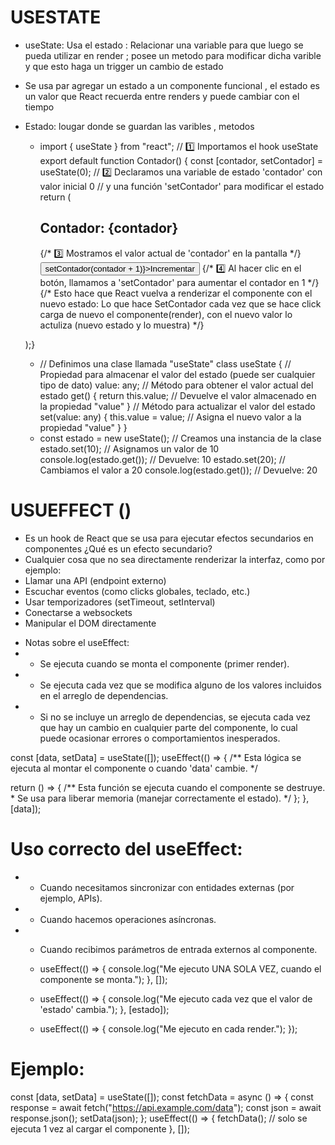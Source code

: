 # USESTATE
- useState: Usa el estado : Relacionar una variable para
que luego se pueda utilizar en render ; posee un metodo para modificar dicha varible y que esto haga un trigger un cambio de estado
- Se usa par agregar un estado a un componente funcional , el estado es un valor que React recuerda entre renders y puede cambiar con el tiempo 
- Estado: lougar donde se guardan las varibles , metodos

    - import { useState } from "react"; // 1️⃣ Importamos el hook useState
    export default function Contador() {
    const [contador, setContador] = useState(0); 
    // 2️⃣ Declaramos una variable de estado 'contador' con valor inicial 0
    //    y una función 'setContador' para modificar el estado
    return (
        <div>
        <h2>Contador: {contador}</h2> 
        {/* 3️⃣ Mostramos el valor actual de 'contador' en la pantalla */}
        <button onClick={() => setContador(contador + 1)}>Incrementar</button>
        {/* 4️⃣ Al hacer clic en el botón, llamamos a 'setContador' para aumentar el contador en 1 */}
        {/* Esto hace que React vuelva a renderizar el componente con el nuevo estado: Lo que hace SetContador cada vez que se hace click carga de nuevo el componente(render), con el nuevo valor lo actuliza (nuevo estado y lo muestra) */}
        </div>
    );}
    - // Definimos una clase llamada "useState"
    class useState {
    // Propiedad para almacenar el valor del estado (puede ser cualquier tipo de dato)
    value: any;
    // Método para obtener el valor actual del estado
    get() {
        return this.value; // Devuelve el valor almacenado en la propiedad "value"
    }
    // Método para actualizar el valor del estado
    set(value: any) {
        this.value = value; // Asigna el nuevo valor a la propiedad "value"
    }
    }
    - const estado = new useState(); // Creamos una instancia de la clase
    estado.set(10); // Asignamos un valor de 10
    console.log(estado.get()); // Devuelve: 10
    estado.set(20); // Cambiamos el valor a 20
    console.log(estado.get()); // Devuelve: 20

# USUEFFECT ()
- Es un hook de React que se usa para ejecutar efectos secundarios en componentes 
¿Qué es un efecto secundario?
- Cualquier cosa que no sea directamente renderizar la interfaz, como por ejemplo:
- Llamar una API (endpoint externo)
- Escuchar eventos (como clicks globales, teclado, etc.)
- Usar temporizadores (setTimeout, setInterval)
- Conectarse a websockets
- Manipular el DOM directamente

 * Notas sobre el useEffect:
 * - Se ejecuta cuando se monta el componente (primer render).
 * - Se ejecuta cada vez que se modifica alguno de los valores incluidos en el arreglo de dependencias.
 * - Si no se incluye un arreglo de dependencias, se ejecuta cada vez que hay un cambio en cualquier parte del componente, lo cual puede ocasionar errores o comportamientos inesperados.

const [data, setData] = useState([]);
useEffect(() => {
  /** Esta lógica se ejecuta al montar el componente o cuando 'data' cambie. */

  return () => {
    /** Esta función se ejecuta cuando el componente se destruye.
     * Se usa para liberar memoria (manejar correctamente el estado).
     */
  };
}, [data]);

# Uso correcto del useEffect:
 * - Cuando necesitamos sincronizar con entidades externas (por ejemplo, APIs).
 * - Cuando hacemos operaciones asíncronas.
 * - Cuando recibimos parámetros de entrada externos al componente.

    - useEffect(() => {
    console.log("Me ejecuto UNA SOLA VEZ, cuando el componente se monta.");
    }, []);

    - useEffect(() => {
    console.log("Me ejecuto cada vez que el valor de 'estado' cambia.");
    }, [estado]);

    - useEffect(() => {
    console.log("Me ejecuto en cada render.");
    });
# Ejemplo:
const [data, setData] = useState([]);
const fetchData = async () => {
  const response = await fetch("https://api.example.com/data");
  const json = await response.json();
  setData(json);
};
useEffect(() => {
  fetchData(); // solo se ejecuta 1 vez al cargar el componente
}, []);

